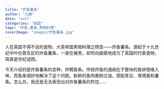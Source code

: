 ```yaml
---
title: "炸鱼薯条"
author: "九姨"
date: "null"
categories: "英国"
tags: "炸鱼,薯条,黑暗料理"
coverImage: "images/炸鱼薯条.jpg"
---
```


人在英国不得不说的食物，大英帝国黑暗料理之榜首——炸鱼薯条。源起于十九世纪中叶伦敦东区的炸鱼薯条，一直在被黑，却所向披靡地成为了英国的代表食物，简直是世纪谜团。

今天介绍的是炸鱼薯条的变种，炸鳕鱼条。传统炸鱼的通病在于整块的鱼排很难入味，而鱼条很好地解决了这个问题。新鲜的鱼肉裹粉过油，搭配青豆、塔塔酱和薯条。怎么办，我还是无法表现出对炸鱼薯条的热忱……
